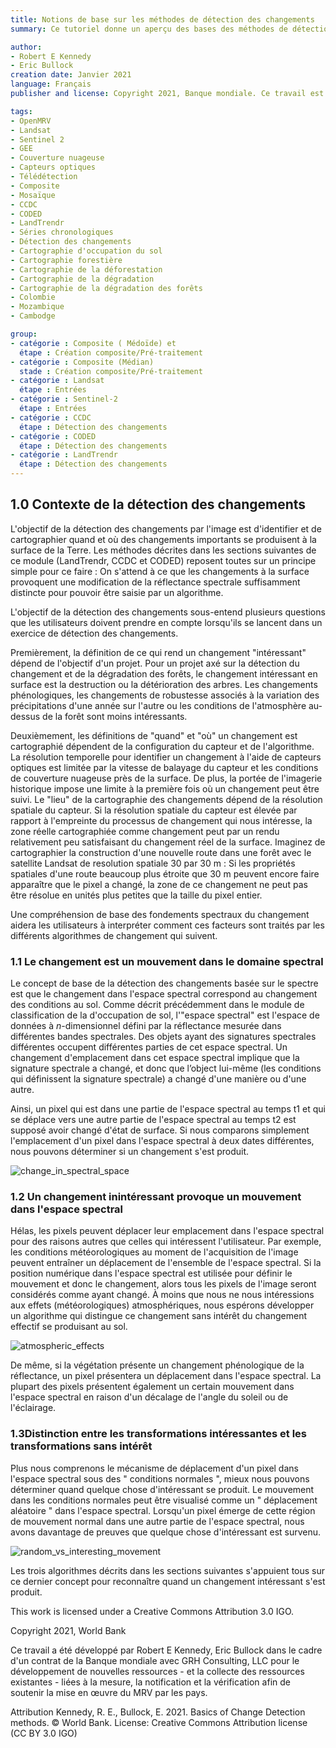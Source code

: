 ```yaml
---
title: Notions de base sur les méthodes de détection des changements
summary: Ce tutoriel donne un aperçu des bases des méthodes de détection des changements et présente trois algorithmes différents (LandTrendr, CCDC et CODED) pour le suivi des changements du paysage. Il existe des tutoriels approfondis pour ces trois algorithmes si vous souhaitez en savoir plus ou essayer vous-même la détection des changements. 

author:
- Robert E Kennedy
- Eric Bullock
creation date: Janvier 2021
language: Français
publisher and license: Copyright 2021, Banque mondiale. Ce travail est sous licence Creative Commons Attribution 3.0 IGO

tags:
- OpenMRV
- Landsat
- Sentinel 2
- GEE
- Couverture nuageuse
- Capteurs optiques
- Télédétection
- Composite
- Mosaïque
- CCDC
- CODED
- LandTrendr
- Séries chronologiques
- Détection des changements
- Cartographie d'occupation du sol
- Cartographie forestière
- Cartographie de la déforestation
- Cartographie de la dégradation
- Cartographie de la dégradation des forêts
- Colombie
- Mozambique
- Cambodge

group:
- catégorie : Composite ( Médoïde) et
  étape : Création composite/Pré-traitement
- catégorie : Composite (Médian)
  stade : Création composite/Pré-traitement
- catégorie : Landsat
  étape : Entrées
- catégorie : Sentinel-2 
  étape : Entrées
- catégorie : CCDC
  étape : Détection des changements
- catégorie : CODED
  étape : Détection des changements
- catégorie : LandTrendr
  étape : Détection des changements
---
```


## 1.0 **Contexte de la détection des** **changements**

L'objectif de la détection des changements par l'image est d'identifier et de cartographier quand et où des changements importants se produisent à la surface de la Terre.  Les méthodes décrites dans les sections suivantes de ce module (LandTrendr, CCDC et CODED) reposent toutes sur un principe simple pour ce faire :  On s'attend à ce que les changements à la surface provoquent une modification de la réflectance spectrale suffisamment distincte pour pouvoir être saisie par un algorithme.  

L'objectif de la détection des changements sous-entend plusieurs questions que les utilisateurs doivent prendre en compte lorsqu'ils se lancent dans un exercice de détection des changements.  

Premièrement, la définition de ce qui rend un changement "intéressant" dépend de l'objectif d'un projet.  Pour un projet axé sur la détection du changement et de la dégradation des forêts, le changement intéressant en surface est la destruction ou la détérioration des arbres.  Les changements phénologiques, les changements de robustesse associés à la variation des précipitations d'une année sur l'autre ou les conditions de l'atmosphère au-dessus de la forêt sont moins intéressants.

Deuxièmement, les définitions de "quand" et "où" un changement est cartographié dépendent de la configuration du capteur et de l'algorithme.  La résolution temporelle pour identifier un changement à l'aide de capteurs optiques est limitée par la vitesse de balayage du capteur et les conditions de couverture nuageuse près de la surface.  De plus, la portée de l'imagerie historique impose une limite à la première fois où un changement peut être suivi.  Le "lieu" de la cartographie des changements dépend de la résolution spatiale du capteur. Si la résolution spatiale du capteur est élevée par rapport à l'empreinte du processus de changement qui nous intéresse, la zone réelle cartographiée comme changement peut par un rendu relativement peu satisfaisant du changement réel de la surface. Imaginez de cartographier la construction d'une nouvelle route dans une forêt avec le satellite Landsat de resolution spatiale 30 par 30 m :  Si les propriétés spatiales d'une route beaucoup plus étroite que 30 m peuvent encore faire apparaître que le pixel a changé, la zone de ce changement ne peut pas être résolue en unités plus petites que la taille du pixel entier.  

Une compréhension de base des fondements spectraux du changement aidera les utilisateurs à interpréter comment ces facteurs sont traités par les différents algorithmes de changement qui suivent. 

### 1.1 **Le changement est un mouvement dans le domaine spectral**

Le concept de base de la détection des changements basée sur le spectre est que le changement dans l'espace spectral correspond au changement des conditions au sol.  Comme décrit précédemment dans le module de classification de la d'occupation de sol, l'"espace spectral" est l'espace de données  à *n*-dimensionnel défini par la réflectance mesurée dans différentes bandes spectrales.  Des objets ayant des signatures spectrales différentes occupent différentes parties de cet espace spectral.  Un changement d'emplacement dans cet espace spectral implique que la signature spectrale a changé, et donc que l’object lui-même (les conditions qui définissent la signature spectrale) a changé d'une manière ou d'une autre.  

Ainsi, un pixel qui est dans une partie de l'espace spectral au temps t1 et qui se déplace vers une autre partie de l'espace spectral au temps t2 est supposé avoir changé d'état de surface.  Si nous comparons simplement l'emplacement d'un pixel dans l'espace spectral à deux dates différentes, nous pouvons déterminer si un changement s'est produit. 

![change_in_spectral_space](./figures/intro/change_in_spectral_space.png)



### 1.2 **Un changement inintéressant provoque un mouvement dans l'espace spectral**

Hélas, les pixels peuvent déplacer leur emplacement dans l'espace spectral pour des raisons autres que celles qui intéressent l'utilisateur.  Par exemple, les conditions météorologiques au moment de l'acquisition de l'image peuvent entraîner un déplacement de l'ensemble de l'espace spectral. Si la position numérique dans l'espace spectral est utilisée pour définir le mouvement et donc le changement, alors tous les pixels de l'image seront considérés comme ayant changé.  À moins que nous ne nous intéressions aux effets  (météorologiques) atmosphériques, nous espérons développer un algorithme qui distingue ce changement sans intérêt  du changement effectif se produisant au sol.



![atmospheric_effects](./figures/intro/atmospheric_effects.png)



De même, si la végétation présente un changement phénologique de la réflectance, un pixel présentera un déplacement dans l'espace spectral.   La plupart des pixels présentent également un certain mouvement dans l'espace spectral en raison d'un décalage de l'angle du soleil ou de l'éclairage.

### 1.3**Distinction entre les transformations intéressantes et les transformations sans intérêt**

Plus nous comprenons le mécanisme de déplacement d'un pixel dans l'espace spectral sous des " conditions normales ", mieux nous pouvons déterminer quand quelque chose d'intéressant se produit.  Le mouvement dans les conditions normales peut être visualisé comme un " déplacement aléatoire " dans l'espace spectral.  Lorsqu'un pixel émerge de cette région de mouvement normal dans une autre partie de l'espace spectral, nous avons davantage de preuves que quelque chose d'intéressant est survenu.

![random_vs_interesting_movement](./figures/intro/random_vs_interesting_movement.png)



Les trois algorithmes décrits dans les sections suivantes s'appuient tous sur ce dernier concept pour reconnaître quand un changement intéressant s'est produit. 



This work is licensed under a Creative Commons Attribution 3.0 IGO.

Copyright 2021, World Bank

Ce travail a été développé par Robert E Kennedy, Eric Bullock dans le cadre d'un contrat de la Banque mondiale avec GRH Consulting, LLC pour le développement de nouvelles ressources - et la collecte des ressources existantes - liées à la mesure, la notification et la vérification afin de soutenir la mise en œuvre du MRV par les pays. 

Attribution
Kennedy, R. E., Bullock, E. 2021. Basics of Change Detection methods. © World Bank. License: Creative Commons Attribution license (CC BY 3.0 IGO)


